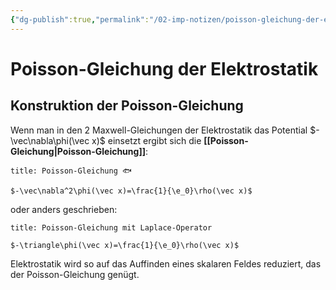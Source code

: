 ```yaml
---
{"dg-publish":true,"permalink":"/02-imp-notizen/poisson-gleichung-der-elektrostatik/"}
---
```


# Poisson-Gleichung der Elektrostatik

<div class="transclusion internal-embed is-loaded"><div class="markdown-embed">



## Konstruktion der Poisson-Gleichung
Wenn man in den 2 Maxwell-Gleichungen der Elektrostatik das Potential $-\vec\nabla\phi(\vec x)$ einsetzt ergibt sich die **[[Poisson-Gleichung|Poisson-Gleichung]]**: 
```ad-equation
title: Poisson-Gleichung 🐟

$-\vec\nabla^2\phi(\vec x)=\frac{1}{\e_0}\rho(\vec x)$

```

oder anders geschrieben: 
```ad-equation
title: Poisson-Gleichung mit Laplace-Operator

$-\triangle\phi(\vec x)=\frac{1}{\e_0}\rho(\vec x)$

```
Elektrostatik wird so auf das Auffinden eines skalaren Feldes reduziert, das der Poisson-Gleichung genügt. 

</div></div>
